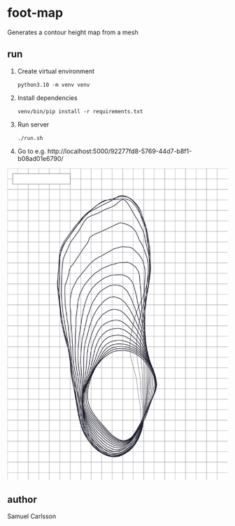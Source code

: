 # foot-map
Generates a contour height map from a mesh

## run

1. Create virtual environment
   
       python3.10 -m venv venv

2. Install dependencies

       venv/bin/pip install -r requirements.txt

3. Run server

       ./run.sh

4. Go to e.g. http://localhost:5000/92277fd8-5769-44d7-b8f1-b08ad01e6790/


![example contour](examples/92277fd8-5769-44d7-b8f1-b08ad01e6790.svg)

## author
Samuel Carlsson
